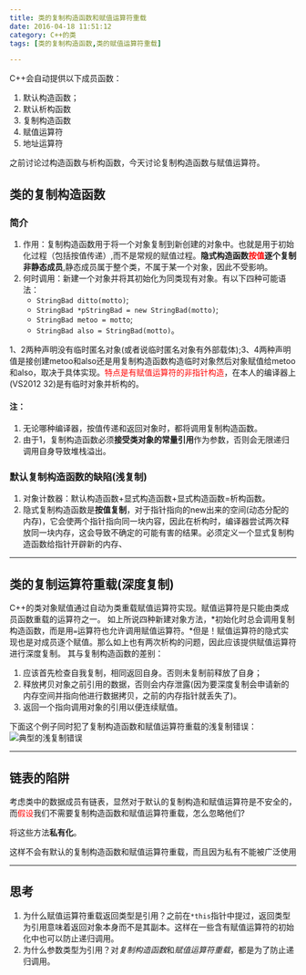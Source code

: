 ```yaml
---
title: 类的复制构造函数和赋值运算符重载
date: 2016-04-18 11:51:12
category: C++的类
tags: [类的复制构造函数,类的赋值运算符重载]

---
```


C++会自动提供以下成员函数：
1. 默认构造函数；
2. 默认析构函数
3. 复制构造函数
4. 赋值运算符
5. 地址运算符

之前讨论过构造函数与析构函数，今天讨论复制构造函数与赋值运算符。

## 类的复制构造函数

### 简介
1. 作用：复制构造函数用于将一个对象复制到新创建的对象中。也就是用于初始化过程（包括按值传递）,而不是常规的赋值过程。**隐式构造函数<font color = red>按值</font>逐个复制非静态成员**,静态成员属于整个类，不属于某一个对象，因此不受影响。
2. 何时调用：新建一个对象并将其初始化为同类现有对象。有以下四种可能语法：
	+ `StringBad ditto(motto)`;
	+ `StringBad *pStringBad = new StringBad(motto)`;
	+ `StringBad metoo = motto`;
	+ `StringBad also = StringBad(motto)`。

1、2两种声明没有临时匿名对象(或者说临时匿名对象有外部载体);3、4两种声明值是接创建metoo和also还是用复制构造函数构造临时对象然后对象赋值给metoo和also，取决于具体实现。<font color = red>特点是有赋值运算符的非指针构造</font>，在本人的编译器上(VS2012 32)是有临时对象并析构的。
#### 注：
1. 无论哪种编译器，按值传递和返回对象时，都将调用复制构造函数。
2. 由于1，复制构造函数必须**接受类对象的常量引用**作为参数，否则会无限递归调用自身导致堆栈溢出。

### 默认复制构造函数的缺陷(浅复制)
1. 对象计数器：默认构造函数+显式构造函数+显式构造函数=析构函数。
2. 隐式复制构造函数是**按值复制**，对于指针指向的new出来的空间(动态分配的内存)，它会使两个指针指向同一块内容，因此在析构时，编译器尝试两次释放同一块内存，这会导致不确定的可能有害的结果。必须定义一个显式复制构造函数给指针开辟新的内存、

---

## 类的复制运算符重载(深度复制)

C++的类对象赋值通过自动为类重载赋值运算符实现。赋值运算符是只能由类成员函数重载的运算符之一。
如上所说四种新建对象方法，*初始化时总会调用复制构造函数，而是用`=`运算符也允许调用赋值运算符。*但是！赋值运算符的隐式实现也是对成员逐个赋值。那么如上也有两次析构的问题，因此应该提供赋值运算符进行深度复制。
其与复制构造函数的差别：
1. 应该首先检查自我复制，相同返回自身。否则未复制前释放了自身；
2. 释放拷贝对象之前引用的数据，否则会内存泄露(因为要深度复制会申请新的内存空间并指向他进行数据拷贝，之前的内存指针就丢失了)。
3. 返回一个指向调用对象的引用以便连续赋值。

下面这个例子同时犯了复制构造函数和赋值运算符重载的浅复制错误：
![典型的浅复制错误](http://i.imgur.com/OwHR2qp.png)

---

## 链表的陷阱

考虑类中的数据成员有链表，显然对于默认的复制构造和赋值运算符是不安全的，而<font color = red>假设</font>我们不需要复制构造函数和赋值运算符重载，怎么忽略他们?

将这些方法**私有化**。

这样不会有默认的复制构造函数和赋值运算符重载，而且因为私有不能被广泛使用


---

## 思考

1. 为什么赋值运算符重载返回类型是引用？之前在`*this`指针中提过，返回类型为引用意味着返回对象本身而不是其副本。这样在一些含有赋值运算符的初始化中也可以防止递归调用。
2. 为什么参数类型为引用？对*复制构造函数*和*赋值运算符重载*，都是为了防止递归调用。


